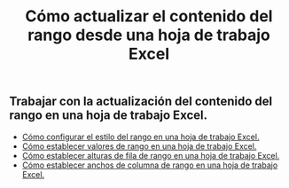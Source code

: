﻿---
title: Cómo actualizar el contenido del rango desde una hoja de trabajo Excel
second_title: Aspose.Cells Cloud Documen
linktitle: Actualizar
type: docs
url: /es/ranges/update/
keywords: How to update range content from an Excel worksheet
description: Aspose.Cells Cloud REST API admite la actualización del contenido del rango desde una hoja de trabajo Excel. SDK admite tipos de lenguajes de desarrollo. Incluyen Android, C#, Go, Java, NodeJS, Perl, PHP, Python, Ruby y Swift.
weight: 20
---
## Trabajar con la actualización del contenido del rango en una hoja de trabajo Excel.


- [Cómo configurar el estilo del rango en una hoja de trabajo Excel.](/cells/es/ranges/update/style/) 
- [Cómo establecer valores de rango en una hoja de trabajo Excel.](/cells/es/ranges/update/values/) 
- [Cómo establecer alturas de fila de rango en una hoja de trabajo Excel.](/cells/es/ranges/update/row-height/) 
- [Cómo establecer anchos de columna de rango en una hoja de trabajo Excel.](/cells/es/ranges/update/column-width/) 
